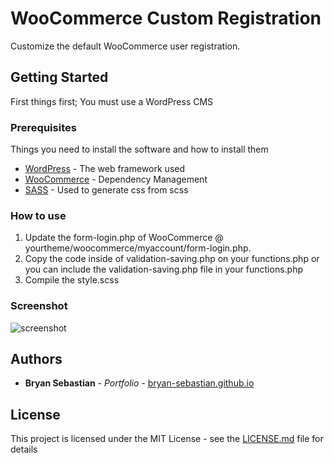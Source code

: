# WooCommerce Custom Registration

Customize the default WooCommerce user registration.

## Getting Started

First things first; You must use a WordPress CMS

### Prerequisites

Things you need to install the software and how to install them

* [WordPress](https://wordpress.com/) - The web framework used
* [WooCommerce](https://woocommerce.com/) - Dependency Management
* [SASS](https://sass-lang.com/) - Used to generate css from scss

### How to use

1. Update the form-login.php of WooCommerce @ yourtheme/woocommerce/myaccount/form-login.php.
2. Copy the code inside of validation-saving.php on your functions.php or you can include the validation-saving.php file in your functions.php
3. Compile the style.scss

### Screenshot

![screenshot](/bryan-sebastian/woocommerce-custom-registration/blob/master/screenshot.png?raw=true)

## Authors

* **Bryan Sebastian** - *Portfolio* - [bryan-sebastian.github.io](http://bryan-sebastian.github.io)

## License

This project is licensed under the MIT License - see the [LICENSE.md](LICENSE.md) file for details